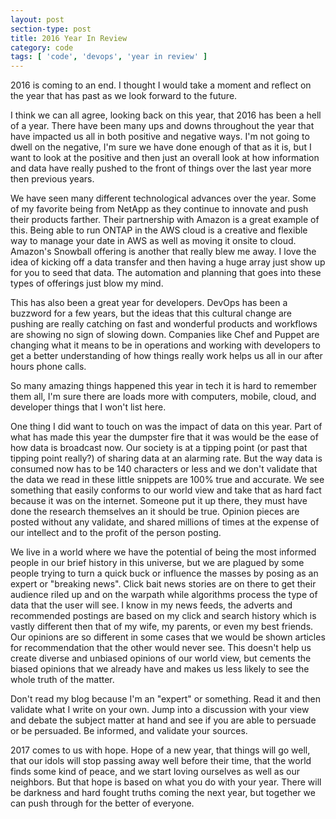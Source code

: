 ```yaml
---
layout: post
section-type: post
title: 2016 Year In Review
category: code
tags: [ 'code', 'devops', 'year in review' ]
---
```


2016 is coming to an end. I thought I would take a moment and reflect on the year that has past as we look forward to the future.

I think we can all agree, looking back on this year, that 2016 has been a hell of a year. There have been many ups and downs throughout the year that have impacted us all in both positive and negative ways. I'm not going to dwell on the negative, I'm sure we have done enough of that as it is, but I want to look at the positive and then just an overall look at how information and data have really pushed to the front of things over the last year more then previous years.

We have seen many different technological advances over the year. Some of my favorite being from NetApp as they continue to innovate and push their products farther. Their partnership with Amazon is a great example of this. Being able to run ONTAP in the AWS cloud is a creative and flexible way to manage your date in AWS as well as moving it onsite to cloud. Amazon's Snowball offering is another that really blew me away. I love the idea of kicking off a data transfer and then having a huge array just show up for you to seed that data. The automation and planning that goes into these types of offerings just blow my mind.

This has also been a great year for developers. DevOps has been a buzzword for a few years, but the ideas that this cultural change are pushing are really catching on fast and wonderful products and workflows are showing no sign of slowing down. Companies like Chef and Puppet are changing what it means to be in operations and working with developers to get a better understanding of how things really work helps us all in our after hours phone calls.

So many amazing things happened this year in tech it is hard to remember them all, I'm sure there are loads more with computers, mobile, cloud, and developer things that I won't list here.

One thing I did want to touch on was the impact of data on this year. Part of what has made this year the dumpster fire that it was would be the ease of how data is broadcast now. Our society is at a tipping point (or past that tipping point really?) of sharing data at an alarming rate. But the way data is consumed now has to be 140 characters or less and we don't validate that the data we read in these little snippets are 100% true and accurate. We see something that easily conforms to our world view and take that as hard fact because it was on the internet. Someone put it up there, they must have done the research themselves an it should be true. Opinion pieces are posted without any validate, and shared millions of times at the expense of our intellect and to the profit of the person posting.

We live in a world where we have the potential of being the most informed people in our brief history in this universe, but we are plagued by some people trying to turn a quick buck or influence the masses by posing as an expert or "breaking news". Click bait news stories are on there to get their audience riled up and on the warpath while algorithms process the type of data that the user will see. I know in my news feeds, the adverts and recommended postings are based on my click and search history which is vastly different then that of my wife, my parents, or even my best friends. Our opinions are so different in some cases that we would be shown articles for recommendation that the other would never see. This doesn't help us create diverse and unbiased opinions of our world view, but cements the biased opinions that we already have and makes us less likely to see the whole truth of the matter.

Don't read my blog because I'm an "expert" or something. Read it and then validate what I write on your own. Jump into a discussion with your view and debate the subject matter at hand and see if you are able to persuade or be persuaded. Be informed, and validate your sources.

2017 comes to us with hope. Hope of a new year, that things will go well, that our idols will stop passing away well before their time, that the world finds some kind of peace, and we start loving ourselves as well as our neighbors. But that hope is based on what you do with your year. There will be darkness and hard fought truths coming the next year, but together we can push through for the better of everyone.
